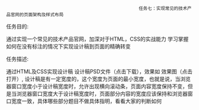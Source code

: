                                                       任务七：实现常见的技术产品官网的页面架构及样式布局

任务目的:

通过实现一个常见的技术产品官网，加深对于HTML，CSS的实战能力
学习掌握如何在没有标注的情况下实现设计稿到页面的精确转变

任务描述:

通过HTML及CSS实现设计稿 设计稿PSD文件（点击下载），效果如 效果图（点击打开）,
设计稿是有一定宽度的，这个宽度为页面的最小宽度，也就是说，当浏览器窗口宽度小于设计稿宽度时，允许出现横向滚动条，页面内容宽度保持不变，但是当浏览器窗口宽度大于设计稿宽度时，页面部分内容的宽度应该保持和浏览器窗口宽度一致，具体哪些部分题目不做具体指明，看看大家的判断如何
